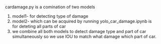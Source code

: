 cardamage.py is a comination of two models
1. model1- for detecting type of damage
2. model2- which can be acquired by running yolo_car_damage.ipynb is for deteting all parts of car
3. we combine all both models to detect damage type and part of car simultaneously so we use IOU to match what damage which part of car.
   
